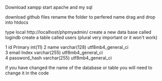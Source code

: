 Download xampp
start apache and my sql

download github files
rename the folder to perfered name
drag and drop into htdocs

type local http://localhost/phpmyadmin/
create a new data base called logindb
create a table called users (plural very important or it won't work)

  1	id Primary	int(11)
  2	name	varchar(128)	utf8mb4_general_ci	
  3	email Index	varchar(255)	utf8mb4_general_ci	
  4	password_hash	varchar(255)	utf8mb4_general_ci	

  if you have changed the name of the database or table you will need to change it in the code

  
